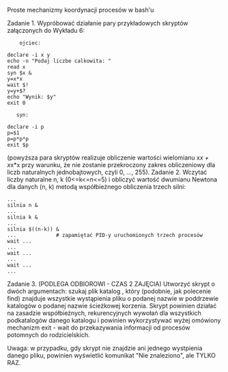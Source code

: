 Proste mechanizmy koordynacji procesów w bash'u

Zadanie 1. Wypróbować działanie pary przykładowych skryptów załączonych do Wykładu 6:

        ojciec:

    declare -i x y
    echo -n "Podaj liczbe calkowita: "
    read x
    syn $x &
    y=x*x
    wait $!
    y=y+$?
    echo "Wynik: $y"
    exit 0

       syn:

    declare -i p
    p=$1
    p=p*p*p
    exit $p
(powyższa para skryptów realizuje obliczenie wartości wielomianu x*x + x*x*x przy warunku, że nie zostanie przekroczony zakres obliczeniowy dla liczb naturalnych jednobajtowych, czyli 0, ..., 255).
Zadanie 2. Wczytać liczby naturalne n, k (0<=k<=n<=5) i obliczyć wartość dwumianu Newtona dla danych (n, k) metodą współbieżnego obliczenia trzech silni:

					     
    ...
    silnia n &
    ...
    silnia k &
    ...
    silnia $((n-k)) &
    ...             # zapamiętać PID-y uruchomionych trzech procesów
    wait ...
    ...
    wait ...
    ...
    wait ...
    ...
Zadanie 3. (PODLEGA ODBIOROWI - CZAS 2 ZAJĘCIA) Utworzyć skrypt o dwóch argumentach: szukaj plik katalog , który (podobnie, jak polecenie find) znajduje wszystkie wystąpienia pliku o podanej nazwie w poddrzewie katalogów o podanej nazwie ścieżkowej korzenia. Skrypt powinien działać na zasadzie współbieżnych, rekurencyjnych wywołań dla wszystkich podkatalogów danego katalogu i powinien wykorzystywać wyżej omówiony mechanizm exit - wait do przekazywania informacji od procesów potomnych do rodzicielskich.

Uwaga: w przypadku, gdy skrypt nie znajdzie ani jednego wystpienia danego pliku, powinien wyświetlić komunikat "Nie znaleziono", ale TYLKO RAZ.